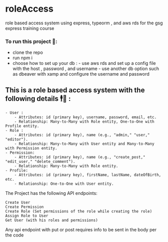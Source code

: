 # roleAccess
role based access system using express, typeorm , and aws rds for the gsg express training course

### To run this project 🏃: 

- clone the repo
- run npm i
- choose how to set up your db :
       - use aws rds and set up a config file with the host , password , and username
       - use another db option such as dbeaver with xamp and configure the username and password

## This is a role based access system with the following details  🕴️🔐 :

    - User : 
        - Attributes: id (primary key), username, password, email, etc.
        - Relationship: Many-to-Many with Role entity, One-to-One with Profile entity.
    - Role :
        - Attributes: id (primary key), name (e.g., "admin," "user," "editor").
        - Relationship: Many-to-Many with User entity and Many-to-Many with Permission entity.
    - Permission:
        - Attributes: id (primary key), name (e.g., "create_post," "edit_user," "delete_comment").
        - Relationship: Many-to-Many with Role entity.
    - Profile:
        - Attributes: id (primary key), firstName, lastName, dateOfBirth, etc.
        - Relationship: One-to-One with User entity.

The Project has the following API endpoints:

    Create User
    Create Permission 
    Create Role (Set permissions of the role while creating the role)
    Assign Role to User
    Get User (with his roles and permissions)
Any api endpoint with put or post requires info to be sent in the body per the code
